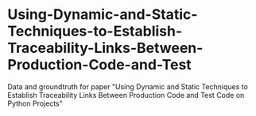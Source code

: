 # Using-Dynamic-and-Static-Techniques-to-Establish-Traceability-Links-Between-Production-Code-and-Test
Data and groundtruth for paper "Using Dynamic and Static Techniques to Establish Traceability Links Between Production Code and Test Code on Python Projects"
